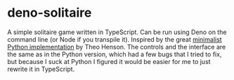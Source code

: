 # deno-solitaire

A simple solitaire game written in TypeScript. Can be run using Deno on the command line (or Node if you transpile it). Inspired by the great [minimalist Python implementation](https://github.com/tteeoo/solitaire) by Theo Henson. The controls and the interface are the same as in the Python version, which had a few bugs that I tried to fix, but because I suck at Python I figured it would be easier for me to just rewrite it in TypeScript.
